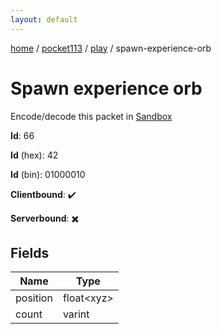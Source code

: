 ```yaml
---
layout: default
---
```


[home](/)  /  [pocket113](/protocol/pocket113)  /  [play](/protocol/pocket113/play)  /  spawn-experience-orb

# Spawn experience orb

Encode/decode this packet in [Sandbox](../../../sandbox/pocket113#play.spawn_experience_orb)

**Id**: 66

**Id** (hex): 42

**Id** (bin): 01000010

**Clientbound**: ✔️

**Serverbound**: ✖️

## Fields

Name | Type
---|---
position | float&lt;xyz&gt;
count | varint
